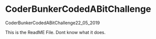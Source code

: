 # CoderBunkerCodedABitChallenge
CoderBunkerCodedABitChallenge22_05_2019

This is the ReadME File. Dont know what it does.
